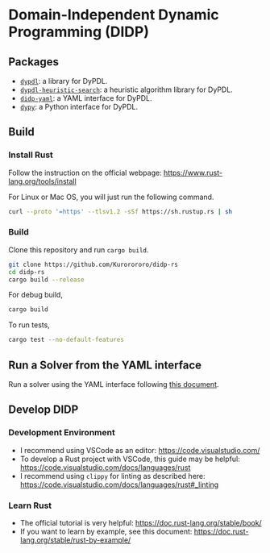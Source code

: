 # Domain-Independent Dynamic Programming (DIDP)

## Packages
- [`dypdl`](./dypdl): a library for DyPDL.
- [`dypdl-heuristic-search`](./dypdl-heuristic-search): a heuristic algorithm library for DyPDL.
- [`didp-yaml`](./didp-yaml): a YAML interface for DyPDL.
- [`dypy`](./dypy): a Python interface for DyPDL.

## Build

### Install Rust
Follow the instruction on the official webpage: https://www.rust-lang.org/tools/install

For Linux or Mac OS, you will just run the following command.

```bash
curl --proto '=https' --tlsv1.2 -sSf https://sh.rustup.rs | sh
```

### Build
Clone this repository and run `cargo build`.

```bash
git clone https://github.com/Kurorororo/didp-rs
cd didp-rs
cargo build --release
```

For debug build,

```bash
cargo build
```

To run tests,

```bash
cargo test --no-default-features
```

## Run a Solver from the YAML interface
Run a solver using the YAML interface following [this document](./didp-yaml/README.md).

## Develop DIDP

### Development Environment
- I recommend using VSCode as an editor: https://code.visualstudio.com/
- To develop a Rust project with VSCode, this guide may be helpful: https://code.visualstudio.com/docs/languages/rust
- I recommend using `clippy` for linting as described here: https://code.visualstudio.com/docs/languages/rust#_linting


### Learn Rust
- The official tutorial is very helpful: https://doc.rust-lang.org/stable/book/
- If you want to learn by example, see this document: https://doc.rust-lang.org/stable/rust-by-example/


